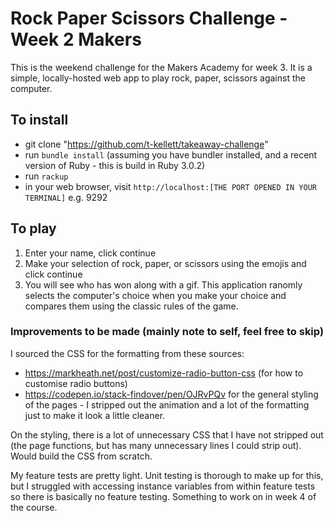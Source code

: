 # Rock Paper Scissors Challenge - Week 2 Makers
This is the weekend challenge for the Makers Academy for week 3. It is a simple, locally-hosted web app to play rock, paper, scissors against the computer.

## To install
- git clone "https://github.com/t-kellett/takeaway-challenge"
- run `bundle install` (assuming you have bundler installed, and a recent version of Ruby - this is build in Ruby 3.0.2)
- run `rackup`
- in your web browser, visit `http://localhost:[THE PORT OPENED IN YOUR TERMINAL]` e.g. 9292

## To play
1. Enter your name, click continue
2. Make your selection of rock, paper, or scissors using the emojis and click continue
3. You will see who has won along with a gif. This application ranomly selects the computer's choice when you make your choice and compares them using the classic rules of the game.

### Improvements to be made (mainly note to self, feel free to skip)
I sourced the CSS for the formatting from these sources:
- https://markheath.net/post/customize-radio-button-css (for how to customise radio buttons)
- https://codepen.io/stack-findover/pen/OJRvPQv for the general styling of the pages - I stripped out the animation and a lot of the formatting just to make it look a little cleaner.

On the styling, there is a lot of unnecessary CSS that I have not stripped out (the page functions, but has many unnecessary lines I could strip out). Would build the CSS from scratch.

My feature tests are pretty light. Unit testing is thorough to make up for this, but I struggled with accessing instance variables from within feature tests so there is basically no feature testing. Something to work on in week 4 of the course.

